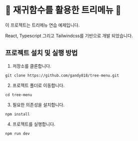 # 🌳 재귀함수를 활용한 트리메뉴 🌳

이 프로젝트는 트리메뉴 연습 예제입니다.

React, Typescript 그리고 Tailwindcss를 기반으로 개발 되었습니다. 



## 프로젝트 설치 및 실행 방법

1. 저장소를 클론합니다.
```
git clone https://github.com/gandy818/tree-menu.git
```

2. 프로젝트 폴더로 이동합니다.
```
cd tree-menu
```

3. 필요한 의존성을 설치합니다.
```
npm install
```

4. 프로젝트를 실행합니다.
```
npm run dev
```


  
